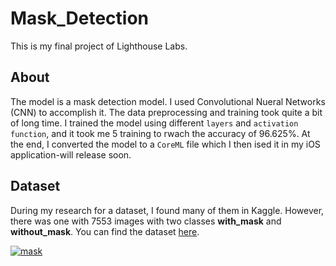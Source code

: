 # Mask_Detection

This is my final project of Lighthouse Labs. 

## About
The model is a mask detection model. I used Convolutional Nueral Networks (CNN) to accomplish it. The data preprocessing and training took quite a bit of long time. I trained the model using different `layers` and `activation function`, and it took me 5 training to rwach the accuracy of 96.625%. At the end, I converted the model to a `CoreML` file which I then ised it in my iOS application-will release soon. 

## Dataset 
During my research for a dataset, I found many of them in Kaggle. However, there was one with 7553 images with two classes **with_mask** and **without_mask**. You can find the dataset [here](https://www.kaggle.com/omkargurav/face-mask-dataset).

[![mask](http://img.youtube.com/vi/PFZsHovjelE/0.jpg)](http://www.youtube.com/watch?v=PFZsHovjelE "mask_test")

